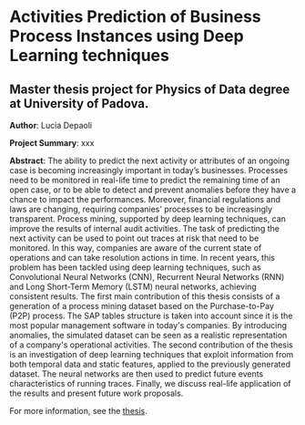 # Activities Prediction of Business Process Instances using Deep Learning techniques
## Master thesis project for Physics of Data degree at University of Padova.

**Author**: Lucia Depaoli

**Project Summary**: xxx

**Abstract**: The ability to predict the next activity or attributes of an ongoing case is becoming increasingly important in today’s businesses. Processes need to be monitored in real-life time to predict the remaining time of an open case, or to be able to detect and prevent anomalies before they have a chance to impact the performances. Moreover, financial regulations and laws are changing, requiring companies' processes to be increasingly transparent. Process mining, supported by deep learning techniques, can improve the results of internal audit activities. The task of predicting the next activity can be used to point out traces at risk that need to be monitored. In this way, companies are aware of the current state of operations and can take resolution actions in time. In recent years, this problem has been tackled using deep learning techniques, such as Convolutional Neural Networks (CNN), Recurrent Neural Networks (RNN) and Long Short-Term Memory (LSTM) neural networks, achieving consistent results.
The first main contribution of this thesis consists of a generation of a process mining dataset based on the Purchase-to-Pay (P2P) process. The SAP tables structure is taken into account since it is the most popular management software in today's companies. By introducing anomalies, the simulated dataset can be seen as a realistic representation of a company's operational activities.
The second contribution of the thesis is an investigation of deep learning techniques that exploit information from both temporal data and static features, applied to the previously generated dataset. The neural networks are then used to predict future events characteristics of running traces.
Finally, we discuss real-life application of the results and present future work proposals.

For more information, see the [thesis](xxx).
